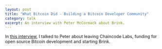 ```yaml
---
layout: post
title: "What Bitcoin Did - Building a Bitcoin Developer Community"
category: talk
excerpt: An interview with Peter McCormack about Brink.
---
```


In [this
interview](https://www.whatbitcoindid.com/podcast/funding-bitcoin-development),
I talked to Peter about leaving Chaincode Labs, funding for open source Bitcoin
development and starting Brink.
